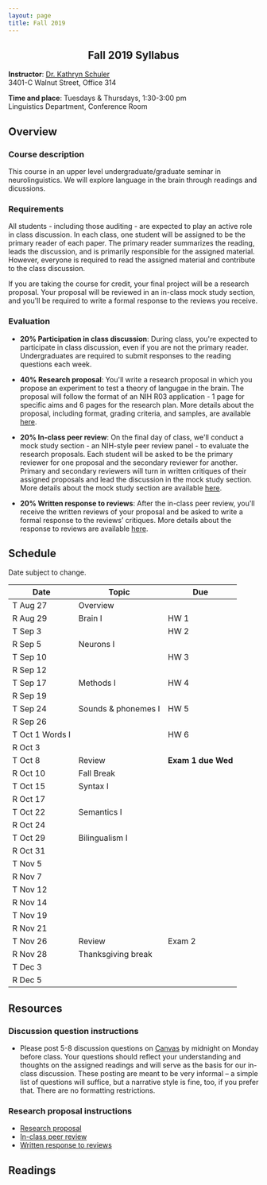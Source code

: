```yaml
---
layout: page
title: Fall 2019
---
```


<h2 align="center">Fall 2019 Syllabus</h2>

**Instructor**: [Dr. Kathryn Schuler](mailto:kschuler@sas.upenn.edu)  
3401-C Walnut Street, Office 314

**Time and place**: Tuesdays & Thursdays, 1:30-3:00 pm   
Linguistics Department, Conference Room

## Overview

### Course description
This course in an upper level undergraduate/graduate seminar in neurolinguistics. We will explore language in the brain through readings and dicussions.

### Requirements
All students - including those auditing - are expected to play an active role in class discussion. In each class, one student will be assigned to be the primary reader of each paper.  The primary reader summarizes the reading, leads the discussion, and is primarily responsible for the assigned material.  However, everyone is required to read the assigned material and contribute to the class discussion.

If you are taking the course for credit, your final project will be a research proposal.  Your proposal will be reviewed in an in-class mock study section, and you'll be required to write a formal response to the reviews you receive.

### Evaluation

* **20% Participation in class discussion**: During class, you're expected to participate in class discussion, even if you are not the primary reader. Undergraduates are required to submit responses to the reading questions each week.

* **40% Research proposal**: You'll write a research proposal in which you propose an experiment to test a theory of langugae in the brain.  The proposal will follow the format of an NIH R03 application - 1 page for specific aims and 6 pages for the research plan.  More details about the proposal, including format, grading criteria, and samples, are available [here](spring2019/research-proposal).

* **20% In-class peer review**: On the final day of class, we'll conduct a mock study section - an NIH-style peer review panel - to evaluate the research proposals.   Each student will be asked to be the primary reviewer for one proposal and the secondary reviewer for another.  Primary and secondary reviewers will turn in written critiques of their assigned proposals and lead the discussion in the mock study section.  More details about the mock study section are available [here](spring2019/research-proposal#in-class-peer-review).


* **20% Written response to reviews**: After the in-class peer review, you'll receive the written reviews of your proposal and  be asked to write a formal response to the reviews’ critiques. More details about the response to reviews are available [here](spring2019/research-proposal#written-response-to-reviews).

## Schedule

Date subject to change.

Date | Topic | Due
--- | --- | ---
T Aug 27 | Overview | 
R Aug 29 | Brain I | HW 1
T Sep 3 |  | HW 2
R Sep 5 | Neurons I | 
T Sep 10 |  | HW 3
R Sep 12 |  | 
T Sep 17 | Methods I | HW 4
R Sep 19 | | 
T Sep 24 | Sounds & phonemes I | HW 5
R Sep 26  | | 
T Oct 1 Words I | | HW 6
R Oct 3 | | 
T Oct 8 | Review | **Exam 1 due Wed**
R Oct 10 | Fall Break | 
T Oct 15 | Syntax I | 
R Oct 17 | | 
T Oct 22 | Semantics I |
R Oct 24 | | 
T Oct 29 | Bilingualism I |
R Oct 31 | | 
T Nov 5 | | 
R Nov 7 | | 
T Nov 12 | | 
R Nov 14| | 
T Nov 19 | | 
R Nov 21 | | 
T Nov 26 | Review | Exam 2
R Nov 28 | Thanksgiving break |
T Dec 3 | | 
R Dec 5| |


## Resources

### Discussion question instructions

* Please post 5-8 discussion questions on [Canvas](https://canvas.upenn.edu/) by midnight on Monday before class. Your questions should reflect your understanding and thoughts on the assigned readings and will serve as the basis for our in-class discussion. These posting are meant to be very informal – a simple list of questions will suffice, but a narrative style is fine, too, if you prefer that.  There are no formatting restrictions.

### Research proposal instructions

* [Research proposal](spring2019/research-proposal.html)
* [In-class peer review](spring2019/research-proposal.html#in-class-peer-review)
* [Written response to reviews](spring2019/research-proposal.html#written-response-to-reviews)


## Readings

<!--stackedit_data:
eyJoaXN0b3J5IjpbLTE1NTcwMTc1NDQsLTg3Mjk3Mzk3MF19
-->